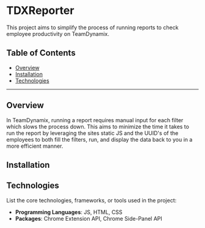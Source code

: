 # TDXReporter

This project aims to simplify the process of running reports to check employee productivity on TeamDynamix.

## Table of Contents

- [Overview](#overview)
- [Installation](#installation)
- [Technologies](#technologies)

---

## Overview

In TeamDynamix, running a report requires manual input for each filter which slows the process down. This aims to minimize the time it takes to run the report by leveraging the sites static JS and the UUID's of the employees to both fill the filters, run, and display the data back to you in a more efficient manner.

## Installation



## Technologies

List the core technologies, frameworks, or tools used in the project:

- **Programming Languages**: JS, HTML, CSS
- **Packages**: Chrome Extension API, Chrome Side-Panel API
